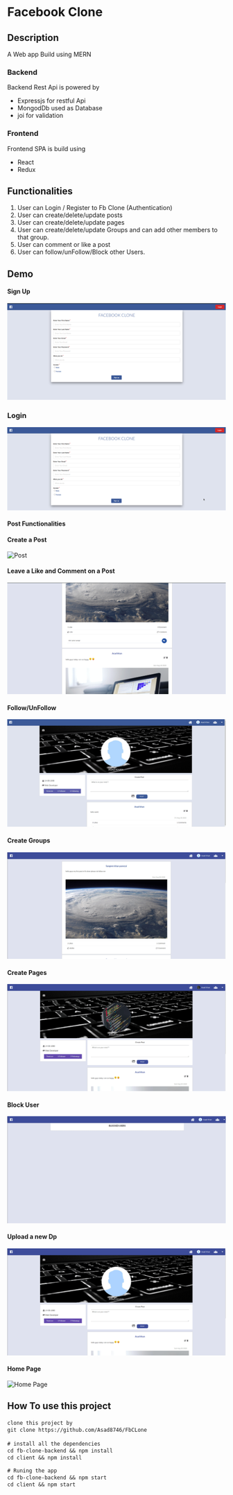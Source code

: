 # Facebook Clone

## Description

A Web app Build using MERN

### Backend

Backend Rest Api is powered by

- Expressjs for restful Api
- MongodDb used as Database
- joi for validation

### Frontend

Frontend SPA is build using

- React
- Redux

## Functionalities

1. User can Login / Register to Fb Clone (Authentication)
2. User can create/delete/update posts
3. User can create/delete/update pages
4. User can create/delete/update Groups and can add other members to that group.
5. User can comment or like a post
6. User can follow/unFollow/Block other Users.

## Demo

#### Sign Up

![Sign Up](./gifs/signup.gif)

### Login

![Login](./gifs/login.gif)

#### Post Functionalities

#### Create a Post

![Post](./gifs/post.gif)

#### Leave a Like and Comment on a Post

![Like/Comment](./gifs/likenComment.gif)

#### Follow/UnFollow

![Follow/UnFollow](./gifs/follow.gif)

#### Create Groups

![Groups](./gifs/Group.gif)

#### Create Pages

![Pages](./gifs/pages.gif)

#### Block User

![Block a User](./gifs/block.gif)

#### Upload a new Dp

![Upload a new Dp](./gifs/profileDp.gif)

#### Home Page

![Home Page](./gifs/home.gif)

## How To use this project

```shell
clone this project by
git clone https://github.com/Asad8746/FbCLone

# install all the dependencies
cd fb-clone-backend && npm install
cd client && npm install
```

```shell
# Runing the app
cd fb-clone-backend && npm start
cd client && npm start
```
